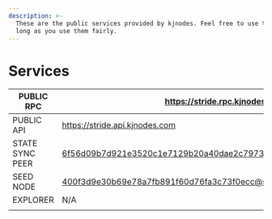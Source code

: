 ```yaml
---
description: >-
  These are the public services provided by kjnodes. Feel free to use them as
  long as you use them fairly.
---
```


# Services

| PUBLIC RPC      | &#xD;https://stride.rpc.kjnodes.com                                   |
| --------------- | --------------------------------------------------------------------- |
| PUBLIC API      | https://stride.api.kjnodes.com                                        |
| STATE SYNC PEER | 6f56d09b7d921e3520c1e7129b20a40dae2c7973@stride.rpc.kjnodes.com:16656 |
| SEED NODE       | 400f3d9e30b69e78a7fb891f60d76fa3c73f0ecc@stride.rpc.kjnodes.com:16659                                                                   |
| EXPLORER        | N/A                                                                   |
|                 |                                                                       |
